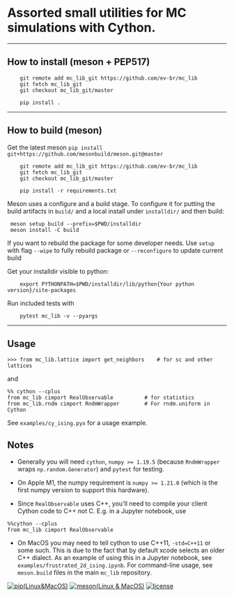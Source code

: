 # Assorted small utilities for MC simulations with Cython.

----------

## How to install (meson + PEP517)

```
    git remote add mc_lib_git https://github.com/ev-br/mc_lib
    git fetch mc_lib_git
    git checkout mc_lib_git/master
```
```
    pip install .
```

----------
## How to build (meson)
Get the latest meson
```pip install git+https://github.com/mesonbuild/meson.git@master```
```
    git remote add mc_lib_git https://github.com/ev-br/mc_lib
    git fetch mc_lib_git
    git checkout mc_lib_git/master
```
```
    pip install -r requirements.txt
```
   
Meson uses a configure and a build stage.
   To configure it for putting the build artifacts in `build/` 
   and a local install under `installdir/` and then build:

   ```
    meson setup build --prefix=$PWD/installdir
    meson install -C build
   ``` 
   If you want to rebuild the package for some developer needs.
   Use `setup` with flag `--wipe` to fully rebuild package or
   `--reconfigure` to update current build
   
Get your installdir visible to python:   
```
    export PYTHONPATH=$PWD/installdir/lib/python{Your python version}/site-packages
```
Run included tests with
```
    pytest mc_lib -v --pyargs
```
----


## Usage 

```
>>> from mc_lib.lattice import get_neighbors    # for sc and other lattices
```

and

```
%% cython --cplus
from mc_lib cimport RealObservable          # for statistics
from mc_lib.rndm cimport RndmWrapper        # For rndm.uniform in Cython
```

See `examples/cy_ising.pyx` for a usage example.




## Notes

- Generally you will need `cython`, `numpy >= 1.19.5`
(because `RndmWrapper` wraps `np.random.Generator`) and `pytest` for testing.

- On Apple M1, the numpy requirement is `numpy >= 1.21.0` (which is the first
numpy version to support this hardware). 

- Since `RealObservable` uses C++, you'll need to compile your client Cython
code to C++ not C. E.g. in a Jupyter notebook, use
```
%%cython --cplus
from mc_lib cimport RealObservable
```

- On MacOS you may need to tell cython to use C++11, `-std=C++11` or
some such. This is due to the fact that by default xcode selects an older
C++ dialect. As an example of using this in a Jupyter notebook, see
`examples/frustrated_2d_ising.ipynb`. For command-line usage, see `meson.build`
files in the main `mc_lib` repository.

[![pip(Linux&MacOS)](https://github.com/ev-br/mc_lib/actions/workflows/pip_ubuntu_macos.yml/badge.svg)](https://github.com/ev-br/mc_lib/actions/workflows/pip_ubuntu_macos.yml/)
[![meson(Linux & MacOS)](https://github.com/ev-br/mc_lib/actions/workflows/dev_ubuntu_macos.yml/badge.svg)](https://github.com/ev-br/mc_lib/actions/workflows/dev_ubuntu_macos.yml/)
[![license](http://img.shields.io/badge/license-BSD-blue.svg?style=flat)](https://github.com/ev-br/mc_lib/blob/master/LICENSE)


